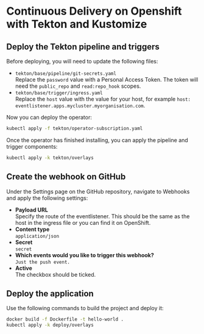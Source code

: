 # Continuous Delivery on Openshift with Tekton and Kustomize

## Deploy the Tekton pipeline and triggers

Before deploying, you will need to update the following files:
* `tekton/base/pipeline/git-secrets.yaml`  
Replace the `password` value with a Personal Access Token. The token will need the `public_repo` and `read:repo_hook` scopes.
* `tekton/base/trigger/ingress.yaml`  
Replace the `host` value with the value for your host, for example `host: eventlistener.apps.mycluster.myorganisation.com`.

Now you can deploy the operator:
```bash
kubectl apply -f tekton/operator-subscription.yaml
```
Once the operator has finished installing, you can apply the pipeline and trigger components:
```bash
kubectl apply -k tekton/overlays
```

## Create the webhook on GitHub

Under the Settings page on the GitHub repository, navigate to Webhooks and apply the following settings:

* **Payload URL**  
Specify the route of the eventlistener. This should be the same as the host in the ingress file or you can find it on OpenShift.  
* **Content type**  
`application/json`  
* **Secret**  
`secret`  
* **Which events would you like to trigger this webhook?**  
`Just the push event.`  
* **Active**  
The checkbox should be ticked.

## Deploy the application

Use the following commands to build the project and deploy it:
```bash
docker build -f Dockerfile -t hello-world .
kubectl apply -k deploy/overlays
```
